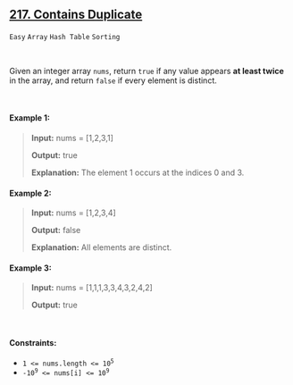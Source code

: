 ## [217. Contains Duplicate](https://leetcode.com/problems/contains-duplicate/)

<code>Easy</code> <code>Array</code> <code>Hash Table</code> <code>Sorting</code>

<br>

Given an integer array <code>nums</code>, return <code>true</code> if any value appears __at least twice__ in the array, and return <code>false</code> if every element is distinct.

<br>

#### Example 1:

> __Input:__ nums = [1,2,3,1]
>
> __Output:__ true
>
> __Explanation:__ The element 1 occurs at the indices 0 and 3.

#### Example 2:

> __Input:__ nums = [1,2,3,4]
>
> __Output:__ false
>
> __Explanation:__ All elements are distinct.

#### Example 3:

> __Input:__ nums = [1,1,1,3,3,4,3,2,4,2]
>
> __Output:__ true

<br>

#### Constraints:

- <code>1 <= nums.length <= 10<sup>5</sup></code>
- <code>-10<sup>9</sup> <= nums[i] <= 10<sup>9</sup></code>